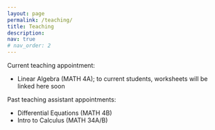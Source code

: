 ```yaml
---
layout: page
permalink: /teaching/
title: Teaching
description: 
nav: true
# nav_order: 2
---
```


Current teaching appointment:
- Linear Algebra (MATH 4A); to current students, worksheets will be linked here soon

Past teaching assistant appointments:
- Differential Equations (MATH 4B)
- Intro to Calculus (MATH 34A/B)
